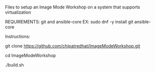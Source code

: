 Files to setup an Image Mode Workshop on a system that supports virtualization

REQUIREMENTS: git and ansible-core
  EX: sudo dnf -y install git ansible-core

Instructions:

git clone https://github.com/chipatredhat/ImageModeWorkshop.git

cd ImageModeWorkshop

./build.sh
